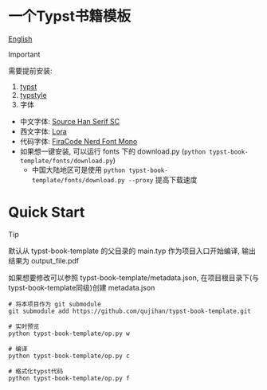 # 一个Typst书籍模板
[English](./README.md)
> [!IMPORTANT]
> 需要提前安装:
> 1. [typst](https://github.com/typst/typst)
> 2. [typstyle](https://github.com/Enter-tainer/typstyle)
> 3. 字体
>   - 中文字体: [Source Han Serif SC](https://github.com/adobe-fonts/source-han-serif)
>   - 西文字体: [Lora](https://github.com/cyrealtype/Lora-Cyrillic)
>   - 代码字体: [FiraCode Nerd Font Mono](https://github.com/tonsky/FiraCode)
>   - 如果想一键安装, 可以运行 fonts 下的 download.py (`python typst-book-template/fonts/download.py`)
>       - 中国大陆地区可是使用 `python typst-book-template/fonts/download.py --proxy` 提高下载速度


# Quick Start
> [!Tip]
> 默认从 typst-book-template 的父目录的 main.typ 作为项目入口开始编译, 输出结果为 output_file.pdf
> 
> 如果想要修改可以参照 typst-book-template/metadata.json, 在项目根目录下(与typst-book-template同级)创建 metadata.json


```shell
# 将本项目作为 git submodule
git submodule add https://github.com/qujihan/typst-book-template.git

# 实时预览
python typst-book-template/op.py w

# 编译
python typst-book-template/op.py c

# 格式化typst代码
python typst-book-template/op.py f
```